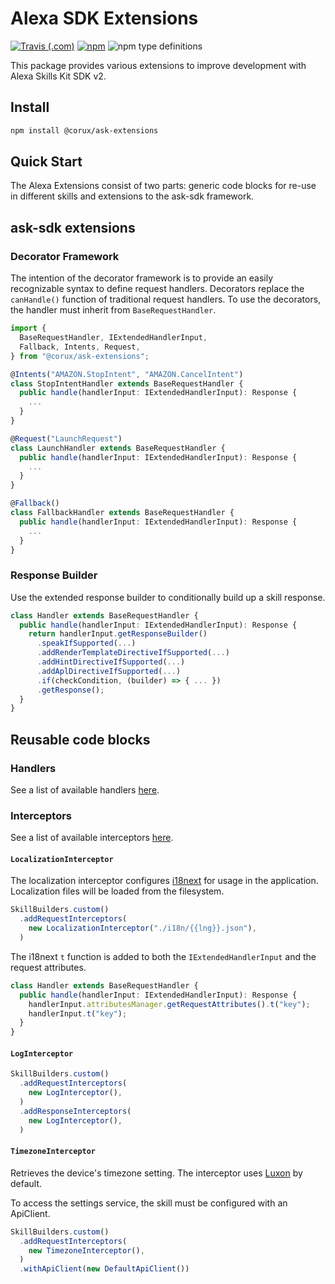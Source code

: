 # Alexa SDK Extensions

[![Travis (.com)](https://img.shields.io/travis/com/corux/ask-extensions.svg)](https://travis-ci.com/corux/ask-extensions)
[![npm](https://img.shields.io/npm/v/@corux/ask-extensions.svg)](https://www.npmjs.com/package/@corux/ask-extensions)
![npm type definitions](https://img.shields.io/npm/types/@corux/ask-extensions.svg)

This package provides various extensions to improve development with Alexa Skills Kit SDK v2.

## Install

```sh
npm install @corux/ask-extensions
```

## Quick Start

The Alexa Extensions consist of two parts: generic code blocks for re-use in different skills and extensions to the ask-sdk framework.

## ask-sdk extensions

### Decorator Framework

The intention of the decorator framework is to provide an easily recognizable syntax to define request handlers.
Decorators replace the `canHandle()` function of traditional request handlers.
To use the decorators, the handler must inherit from `BaseRequestHandler`.

```typescript
import {
  BaseRequestHandler, IExtendedHandlerInput,
  Fallback, Intents, Request,
} from "@corux/ask-extensions";

@Intents("AMAZON.StopIntent", "AMAZON.CancelIntent")
class StopIntentHandler extends BaseRequestHandler {
  public handle(handlerInput: IExtendedHandlerInput): Response {
    ...
  }
}

@Request("LaunchRequest")
class LaunchHandler extends BaseRequestHandler {
  public handle(handlerInput: IExtendedHandlerInput): Response {
    ...
  }
}

@Fallback()
class FallbackHandler extends BaseRequestHandler {
  public handle(handlerInput: IExtendedHandlerInput): Response {
    ...
  }
}
```

### Response Builder

Use the extended response builder to conditionally build up a skill response.

```typescript
class Handler extends BaseRequestHandler {
  public handle(handlerInput: IExtendedHandlerInput): Response {
    return handlerInput.getResponseBuilder()
      .speakIfSupported(...)
      .addRenderTemplateDirectiveIfSupported(...)
      .addHintDirectiveIfSupported(...)
      .addAplDirectiveIfSupported(...)
      .if(checkCondition, (builder) => { ... })
      .getResponse();
  }
}
```

## Reusable code blocks

### Handlers

See a list of available handlers [here](src/handlers).

### Interceptors

See a list of available interceptors [here](src/interceptors).

#### `LocalizationInterceptor`

The localization interceptor configures [i18next](https://www.i18next.com/) for usage in the application.
Localization files will be loaded from the filesystem.

```typescript
SkillBuilders.custom()
  .addRequestInterceptors(
    new LocalizationInterceptor("./i18n/{{lng}}.json"),
  )
```

The i18next `t` function is added to both the `IExtendedHandlerInput` and the request attributes.

```typescript
class Handler extends BaseRequestHandler {
  public handle(handlerInput: IExtendedHandlerInput): Response {
    handlerInput.attributesManager.getRequestAttributes().t("key");
    handlerInput.t("key");
  }
}
```

#### `LogInterceptor`

```typescript
SkillBuilders.custom()
  .addRequestInterceptors(
    new LogInterceptor(),
  )
  .addResponseInterceptors(
    new LogInterceptor(),
  )
```

#### `TimezoneInterceptor`

Retrieves the device's timezone setting.
The interceptor uses [Luxon](https://moment.github.io/luxon/) by default.

To access the settings service, the skill must be configured with an ApiClient.

```typescript
SkillBuilders.custom()
  .addRequestInterceptors(
    new TimezoneInterceptor(),
  )
  .withApiClient(new DefaultApiClient())
```
